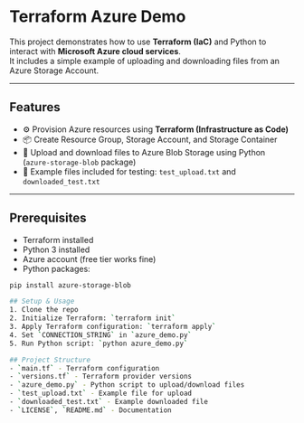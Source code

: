 # Terraform Azure Demo

This project demonstrates how to use **Terraform (IaC)** and Python to interact with **Microsoft Azure cloud services**.  
It includes a simple example of uploading and downloading files from an Azure Storage Account.

---

## Features
- ⚙️ Provision Azure resources using **Terraform (Infrastructure as Code)**
- 📦 Create Resource Group, Storage Account, and Storage Container
- 📝 Upload and download files to Azure Blob Storage using Python (`azure-storage-blob` package)
- 📂 Example files included for testing: `test_upload.txt` and `downloaded_test.txt`

---

## Prerequisites
- Terraform installed
- Python 3 installed
- Azure account (free tier works fine)
- Python packages:
```bash
pip install azure-storage-blob

## Setup & Usage
1. Clone the repo
2. Initialize Terraform: `terraform init`
3. Apply Terraform configuration: `terraform apply`
4. Set `CONNECTION_STRING` in `azure_demo.py`
5. Run Python script: `python azure_demo.py`

## Project Structure
- `main.tf` - Terraform configuration
- `versions.tf` - Terraform provider versions
- `azure_demo.py` - Python script to upload/download files
- `test_upload.txt` - Example file for upload
- `downloaded_test.txt` - Example downloaded file
- `LICENSE`, `README.md` - Documentation

